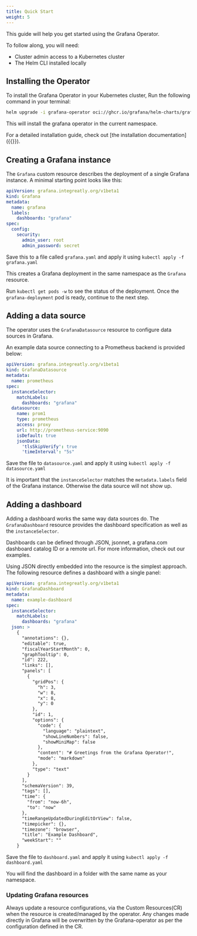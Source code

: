 ```yaml
---
title: Quick Start
weight: 5
---
```


This guide will help you get started using the Grafana Operator.

To follow along, you will need:

* Cluster admin access to a Kubernetes cluster
* The Helm CLI installed locally

## Installing the Operator

To install the Grafana Operator in your Kubernetes cluster, Run the following command in your terminal:

```bash
helm upgrade -i grafana-operator oci://ghcr.io/grafana/helm-charts/grafana-operator --version {{<param version>}}
```

This will install the grafana operator in the current namespace.

For a detailed installation guide, check out [the installation documentation]({{<relref installation>}}).

## Creating a Grafana instance

The `Grafana` custom resource describes the deployment of a single Grafana instance. A minimal starting point looks like this:

```yaml
apiVersion: grafana.integreatly.org/v1beta1
kind: Grafana
metadata:
  name: grafana
  labels:
    dashboards: "grafana"
spec:
  config:
    security:
      admin_user: root
      admin_password: secret
```

Save this to a file called `grafana.yaml` and apply it using `kubectl apply -f grafana.yaml`

This creates a Grafana deployment in the same namespace as the `Grafana` resource.

Run `kubectl get pods -w` to see the status of the deployment. Once the `grafana-deployment` pod is ready, continue to the next step.

## Adding a data source

The operator uses the `GrafanaDatasource` resource to configure data sources in Grafana.

An example data source connecting to a Prometheus backend is provided below:

```yaml
apiVersion: grafana.integreatly.org/v1beta1
kind: GrafanaDatasource
metadata:
  name: prometheus
spec:
  instanceSelector:
    matchLabels:
      dashboards: "grafana"
  datasource:
    name: prom1
    type: prometheus
    access: proxy
    url: http://prometheus-service:9090
    isDefault: true
    jsonData:
      'tlsSkipVerify': true
      'timeInterval': "5s"
```

Save the file to `datasource.yaml` and apply it using `kubectl apply -f datasource.yaml`

It is important that the `instanceSelector` matches the `metadata.labels` field of the Grafana instance.
Otherwise the data source will not show up.

## Adding a dashboard

Adding a dashboard works the same way data sources do.
The `GrafanaDashboard` resource provides the dashboard specification as well as the `instanceSelector`.

Dashboards can be defined through JSON, jsonnet, a grafana.com dashboard catalog ID or a remote url.
For more information, check out our examples.

Using JSON directly embedded into the resource is the simplest approach.
The following resource defines a dashboard with a single panel:

```yaml
apiVersion: grafana.integreatly.org/v1beta1
kind: GrafanaDashboard
metadata:
  name: example-dashboard
spec:
  instanceSelector:
    matchLabels:
      dashboards: "grafana"
  json: >
    {
      "annotations": {},
      "editable": true,
      "fiscalYearStartMonth": 0,
      "graphTooltip": 0,
      "id": 222,
      "links": [],
      "panels": [
        {
          "gridPos": {
            "h": 3,
            "w": 8,
            "x": 8,
            "y": 0
          },
          "id": 1,
          "options": {
            "code": {
              "language": "plaintext",
              "showLineNumbers": false,
              "showMiniMap": false
            },
            "content": "# Greetings from the Grafana Operator!",
            "mode": "markdown"
          },
          "type": "text"
        }
      ],
      "schemaVersion": 39,
      "tags": [],
      "time": {
        "from": "now-6h",
        "to": "now"
      },
      "timeRangeUpdatedDuringEditOrView": false,
      "timepicker": {},
      "timezone": "browser",
      "title": "Example Dashboard",
      "weekStart": ""
    }
```

Save the file to `dashboard.yaml` and apply it using `kubectl apply -f dashboard.yaml`

You will find the dashboard in a folder with the same name as your namespace.

### Updating Grafana resources

Always update a resource configurations, via the Custom Resources(CR) when the resource is created/managed by the operator.
Any changes made directly in Grafana will be overwritten by the Grafana-operator as per the configuration defined in the CR.
